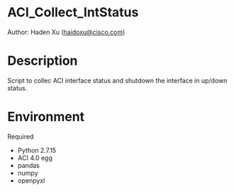 # ACI_Collect_IntStatus
Author: Haden Xu (haidoxu@cisco.com)

# Description
Script to collec ACI interface status and shutdown the interface in up/down status.

# Environment
Required
* Python 2.7.15
* ACI 4.0 egg
* pandas
* numpy
* openpyxl
